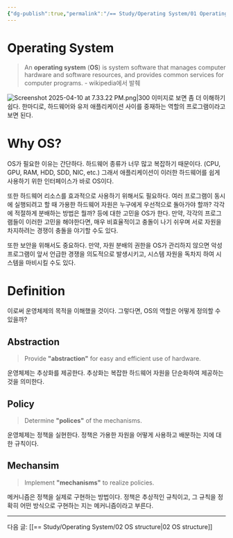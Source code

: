 ```yaml
---
{"dg-publish":true,"permalink":"/== Study/Operating System/01 Operating System Intro/","created":"2024-11-13T20:14:00.000+09:00","updated":"2025-04-10T22:04:41.160+09:00"}
---
```


# Operating System

>An **operating system** (**OS**) is system software that manages computer hardware and software resources, and provides common services for computer programs. - wikipedia에서 발췌

![Screenshot 2025-04-10 at 7.33.22 PM.png|300](/img/user/z-Attached%20Files/Screenshot%202025-04-10%20at%207.33.22%20PM.png)
이미지로 보면 좀 더 이해하기 쉽다.
한마디로, 하드웨어와 유저 애플리케이션 사이를 중재하는 역할의 프로그램이라고 보면 된다.

# Why OS?
OS가 필요한 이유는 간단하다. 하드웨어 종류가 너무 많고 복잡하기 때문이다. (CPU, GPU, RAM, HDD, SDD, NIC, etc.) 그래서 애플리케이션이 이러한 하드웨어를 쉽게 사용하기 위한 인터페이스가 바로 OS이다.

또한 하드웨어 리소스를 효과적으로 사용하기 위해서도 필요하다. 여러 프로그램이 동시에 실행되려고 할 때 가용한 하드웨어 자원은 누구에게 우선적으로 돌아가야 할까? 각각에 적절하게 분배하는 방법은 뭘까? 등에 대한 고민을 OS가 한다. 만약, 각각의 프로그램들이 이러한 고민을 해야한다면, 매우 비효율적이고 충돌이 나기 쉬우며 서로 자원을 차지하려는 경쟁이 충돌을 야기할 수도 있다.

또한 보안을 위해서도 중요하다. 만약, 자원 분배의 권한을 OS가 관리하지 않으면 악성 프로그램이 앞서 언급한 경쟁을 의도적으로 발생시키고, 시스템 자원을 독차지 하여 시스템을 마비시킬 수도 있다.

# Definition
이로써 운영체제의 목적을 이해했을 것이다. 그렇다면, OS의 역할은 어떻게 정의할 수 있을까?

## Abstraction
> Provide **"abstraction"** for easy and efficient use of hardware.

운영체제는 추상화를 제공한다.
추상화는 복잡한 하드웨어 자원을 단순화하여 제공하는 것을 의미한다.

## Policy
> Determine **"polices"** of the mechanisms.

운영체제는 정책을 실현한다.
정책은 가용한 자원을 어떻게 사용하고 배분하는 지에 대한 규칙이다.

## Mechansim
> Implement **"mechanisms"** to realize policies.

메커니즘은 정책을 실제로 구현하는 방법이다.
정책은 추상적인 규칙이고, 그 규칙을 정확히 어떤 방식으로 구현하는 지는 메커니즘이라고 부른다.


---
다음 글: [[== Study/Operating System/02 OS structure\|02 OS structure]]
